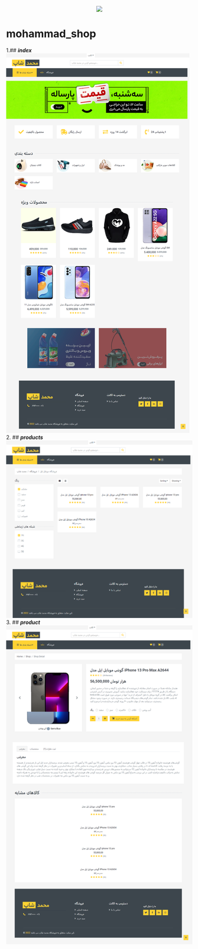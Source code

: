 
<p align="center"><a href="https://laravel.com" target="_blank"><img src="https://raw.githubusercontent.com/laravel/art/master/logo-lockup/5%20SVG/2%20CMYK/1%20Full%20Color/laravel-logolockup-cmyk-red.svg" width="400"></a></p>



# mohammad_shop

1.## **_index_**
![screen shot](public/img/sa/1.png)
2.  ## **_products_**
![screen shot](public/img/sa/2.png)
3. ## _**product**_
![screen shot](public/img/sa/3.png)

